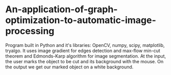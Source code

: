 # An-application-of-graph-optimization-to-automatic-image-processing

Program built in Python and it's libraries: OpenCV, numpy, scipy, matplotlib, tryalgo. It uses image gradient for edges detection and max-flow min-cut
theorem and Edmonds-Karp algorithm for image segmentation. At the input, the user marks the object to be cut and its background with the mouse. On the output we get our marked object on a white background.
